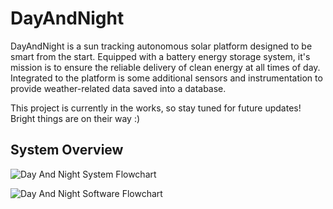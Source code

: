 # DayAndNight

DayAndNight is a sun tracking autonomous solar platform designed to be smart from the start. Equipped with a battery energy storage system, it's mission is to ensure the reliable delivery of clean energy at all times of day. Integrated to the platform is some additional sensors and instrumentation to provide weather-related data saved into a database. 

This project is currently in the works, so stay tuned for future updates! Bright things are on their way :)

## System Overview

![Day And Night System Flowchart](https://github.com/DukeofWaterloo/DayAndNight/assets/59591006/1b821ffa-b4cc-4ea1-9a45-1344c3d409c4)

![Day And Night Software Flowchart](https://github.com/DukeofWaterloo/DayAndNight/assets/59591006/4703a1f9-72f6-4df8-a563-06c8b0a01e91)
